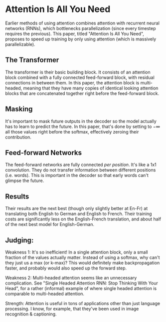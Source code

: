 # Attention Is All You Need
Earlier methods of using attention combines attention with recurrent neural networks (RNNs), which bottlenecks parallelization (since every timestep requires the previous).  This paper, titled "Attention Is All You Need", proposes to speed up training by only using attention (which is massively parallelizable).

## The Transformer
The transformer is their basic building block.  It consists of an attention block combined with a fully connected feed-forward block, with residual connections in between them.  In this paper, the attention block is multi-headed, meaning that they have many copies of identical looking attention blocks that are concatenated together right before the feed-forward block.

## Masking
It's important to mask future outputs in the decoder so the model actually has to learn to predict the future.  In this paper, that's done by setting to $-\infty$ all those values right before the softmax, effectively zeroing their contribution.

## Feed-forward Networks
The feed-forward networks are fully connected *per position*.  It's like a 1x1 convolution.  They do not transfer information between different positions (i.e. words).  This is important in the decoder so that early words can't glimpse the future.

## Results
Their results are the next best (though only slightly better at En-Fr) at translating both English to German and English to French.  Their training costs are significantly less on the English-French translation, and about half of the next best model for English-German.

## Judging:
Weakness 1:  It's so inefficient!  In a single attention block, only a small fraction of the values actually matter.  Instead of using a softmax, why can't they just us a max (or k-max)?  This would definitely make backpropagation faster, and probably would also speed up the forward step.

Weakness 2:  Multi-headed attention seems like an unnecessary complication.  See "Single Headed Attention RNN: Stop Thinking With Your Head", for a rather (informal) example of where single headed attention is comparable to multi-headed attention.

Strength:  Attention is useful in tons of applications other than just language processing.  I know, for example, that they've been used in image recognition & captioning.